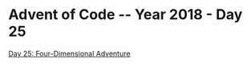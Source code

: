 # Advent of Code -- Year 2018 - Day 25

[Day 25: Four-Dimensional Adventure](https://adventofcode.com/2018/day/25)
